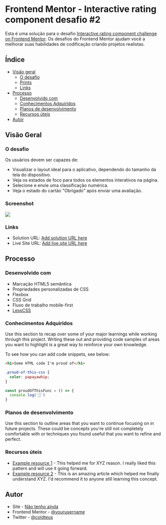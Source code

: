 # Frontend Mentor - Interactive rating component desafio #2

Esta é uma solução para o desafio [Interactive rating component challenge on Frontend Mentor](https://www.frontendmentor.io/challenges/interactive-rating-component-koxpeBUmI). Os desafios do Frontend Mentor ajudam você a melhorar suas habilidades de codificação criando projetos realistas.

## Índice

- [Visão geral](#visao-geral)
  - [O desafio](#o-desafio)
  - [Prints](#prints)
  - [Links](#links)
- [Processo](#processo)
  - [Desenvolvido com](#desenvolvido-com)
  - [Conhecimentos Adquiridos](#conhecimentos-adquiridos)
  - [Planos de desenvolvimento](#planos-de-desenvolvimento)
  - [Recursos úteis](#recursos-uteis)
- [Autor](#autor)

## Visão Geral

### O desafio

Os usuários devem ser capazes de:

- Visualizar o layout ideal para o aplicativo, dependendo do tamanho da tela do dispositivo.
- Veja os estados de foco para todos os elementos interativos na página.
- Selecione e envie uma classificação numérica.
- Veja o estado do cartão "Obrigado" após enviar uma avaliação.

### Screenshot

![](./screenshot.jpg)

### Links

- Solution URL: [Add solution URL here](https://your-solution-url.com)
- Live Site URL: [Add live site URL here](https://your-live-site-url.com)

## Processo

### Desenvolvido com

- Marcação HTML5 semântica
- Propriedades personalizadas de CSS
- Flexbox
- CSS Grid
- Fluxo de trabalho mobile-first
- [LessCSS](https://lesscss.org/) 

### Conhecimentos Adquiridos

Use this section to recap over some of your major learnings while working through this project. Writing these out and providing code samples of areas you want to highlight is a great way to reinforce your own knowledge.

To see how you can add code snippets, see below:

```html
<h1>Some HTML code I'm proud of</h1>
```
```css
.proud-of-this-css {
  color: papayawhip;
}
```
```js
const proudOfThisFunc = () => {
  console.log('🎉')
}
```

### Planos de desenvolvimento

Use this section to outline areas that you want to continue focusing on in future projects. These could be concepts you're still not completely comfortable with or techniques you found useful that you want to refine and perfect.

### Recursos úteis

- [Example resource 1](https://www.example.com) - This helped me for XYZ reason. I really liked this pattern and will use it going forward.
- [Example resource 2](https://www.example.com) - This is an amazing article which helped me finally understand XYZ. I'd recommend it to anyone still learning this concept.


## Autor

- Site - [Não tenho ainda](/)
- Frontend Mentor - [@yourusername](https://www.frontendmentor.io/profile/yourusername)
- Twitter - [@coldteus](https://www.twitter.com/coldteus)


